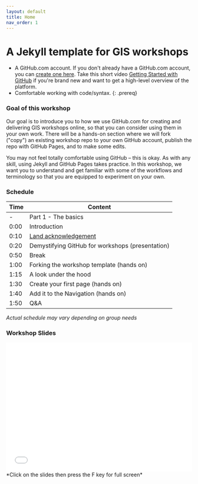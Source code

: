 ```yaml
---
layout: default
title: Home
nav_order: 1
---
```

# A Jekyll template for GIS workshops

- A GitHub.com account. If you don't already have a GitHub.com account, you can [create one here](https://github.com/join). Take this short video [Getting Started with GitHub](https://youtu.be/noZnOSpcjYY) if you're brand new and want to get a high-level overview of the platform.
- Comfortable working with code/syntax.
{: .prereq}

### Goal of this workshop

Our goal is to introduce you to how we use GitHub.com for creating and delivering GIS workshops online, so that you can consider using them in your own work. There will be a hands-on section where we will fork ("copy") an existing workshop repo to your own GitHub account, publish the repo with GitHub Pages, and to make some edits.

You may not feel totally comfortable using GitHub – this is okay. As with any skill, using Jekyll and GitHub Pages takes practice. In this workshop, we want you to understand and get familiar with some of the workflows and terminology so that you are equipped to experiment on your own.

### Schedule

| Time | Content
| --- | ---
| - | Part 1 - The basics
| 0:00 | Introduction
| 0:10 | [Land acknowledgement](content/land-acknowledgement)
| 0:20 | Demystifying GitHub for workshops (presentation)
| 0:50 | Break
| 1:00 | Forking the workshop template (hands on)
| 1:15 | A look under the hood
| 1:30 | Create your first page (hands on)
| 1:40 | Add it to the Navigation (hands on)
| 1:50 | Q&A


_Actual schedule may vary depending on group needs_

### Workshop Slides


<iframe src="content/slides/waml_github2020" title="demo embedded slide deck" scrolling="no" frameborder="0" style="border: 0; height: 350px; width: 100%; left: 0; top: 0;">
Your browser does not support iframes.

</iframe> *Click on the slides then press the F key for full screen*
